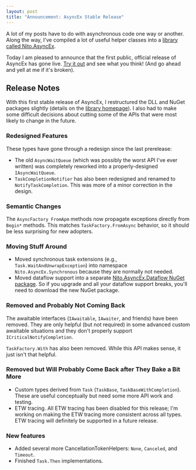 ```yaml
---
layout: post
title: "Announcement: AsyncEx Stable Release"
---
```

A lot of my posts have to do with asynchronous code one way or another. Along the way, I've compiled a lot of useful helper classes into a [library called Nito.AsyncEx](https://nitoasyncex.codeplex.com/).

Today I am pleased to announce that the first public, official release of AsyncEx has gone live. [Try it out](http://nuget.org/packages/Nito.AsyncEx) and see what you think! (And go ahead and yell at me if it's broken).

## Release Notes

With this first stable release of AsyncEx, I restructured the DLL and NuGet packages slightly (details on the [library homepage](https://nitoasyncex.codeplex.com/)). I also had to make some difficult decisions about cutting some of the APIs that were most likely to change in the future.

### Redesigned Features

These types have gone through a redesign since the last prerelease:

- The old `AsyncWaitQueue` (which was possibly the worst API I've ever written) was completely reworked into a properly-designed `IAsyncWaitQueue`.
- `TaskCompletionNotifier` has also been redesigned and renamed to `NotifyTaskCompletion`. This was more of a minor correction in the design.

### Semantic Changes

The `AsyncFactory FromApm` methods now propagate exceptions directly from `Begin*` methods. This matches `TaskFactory.FromAsync` behavior, so it should be less surprising for new adopters.

### Moving Stuff Around

 - Moved synchronous task extensions (e.g., `Task.WaitAndUnwrapException`) into namespace `Nito.AsyncEx.Synchronous` because they are normally not needed.
 - Moved dataflow support into a separate [Nito.AsyncEx.Dataflow NuGet package](https://nuget.org/packages/Nito.AsyncEx.Dataflow/). So if you upgrade and all your dataflow support breaks, you'll need to download the new NuGet package.

### Removed and Probably Not Coming Back

The awaitable interfaces (`IAwaitable`, `IAwaiter`, and friends) have been removed. They are only helpful (but not required) in some advanced custom awaitable situations and they don't properly support `ICriticalNotifyCompletion`.

`TaskFactory.With` has also been removed. While this API makes sense, it just isn't that helpful.

### Removed but Will Probably Come Back after They Bake a Bit More

  - Custom types derived from `Task` (`TaskBase`, `TaskBaseWithCompletion`). These are useful conceptually but need some more API work and testing.
  - ETW tracing. All ETW tracing has been disabled for this release; I'm working on making the ETW tracing more consistent across all types. ETW tracing will definitely be supported in a future release.

### New features

   - Added several more CancellationTokenHelpers: `None`, `Canceled`, and `Timeout`.
   - Finished `Task.Then` implementations.
